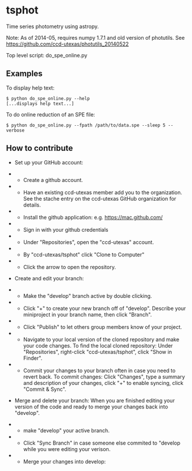 # tsphot

Time series photometry using astropy.

Note: As of 2014-05, requires numpy 1.7.1 and old version of photutils. See https://github.com/ccd-utexas/photutils_20140522

Top level script: do_spe_online.py

## Examples

To display help text:
```
$ python do_spe_online.py --help
[...displays help text...]
```

To do online reduction of an SPE file:
```
$ python do_spe_online.py --fpath /path/to/data.spe --sleep 5 --verbose
```

## How to contribute

- Set up your GitHub account:
- - Create a github account.
- - Have an existing ccd-utexas member add you to the organization. See the stache entry on the ccd-utexas GitHub organization for details.
- - Install the github application: e.g. https://mac.github.com/
- - Sign in with your github credentials
- - Under "Repositories", open the "ccd-utexas" account.
- - By "ccd-utexas/tsphot" click "Clone to Computer"
- - Click the arrow to open the repository.

- Create and edit your branch:
- - Make the "develop" branch active by double clicking.
- - Click "+" to create your new branch off of "develop". Describe your miniproject in your branch name, then click "Branch".
- - Click "Publish" to let others group members know of your project.
- - Navigate to your local version of the cloned repository and make your code changes. To find the local cloned repository: Under "Repositories", right-click "ccd-utexas/tsphot", click "Show in Finder".
- - Commit your changes to your branch often in case you need to revert back. To commit changes: Click "Changes", type a summary and description of your changes, click "+" to enable syncing, click "Commit & Sync".

- Merge and delete your branch:
When you are finished editing your version of the code and ready to merge your changes back into "develop".
- - make "develop" your active branch.
- - Click "Sync Branch" in case someone else commited to "develop while you were editing your verison.
- - Merge your changes into develop: 
